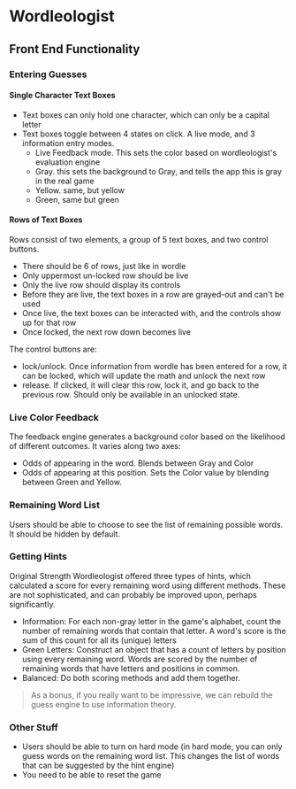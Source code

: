 # Wordleologist

## Front End Functionality

### Entering Guesses

#### Single Character Text Boxes

 - Text boxes can only hold one character, which can only be a capital letter
 - Text boxes toggle between 4 states on click. A live mode, and 3 information entry modes.
    - Live Feedback mode. This sets the color based on wordleologist's evaluation engine
    - Gray. this sets the background to Gray, and tells the app this is gray in the real game
    - Yellow. same, but yellow
    - Green, same but green

#### Rows of Text Boxes
Rows consist of two elements, a group of 5 text boxes, and two control buttons.
 - There should be 6 of rows, just like in wordle
 - Only uppermost un-locked row should be live 
 - Only the live row should display its controls
 - Before they are live, the text boxes in a row are grayed-out and can't be used
 - Once live, the text boxes can be interacted with, and the controls show up for that row
 - Once locked, the next row down becomes live

 The control buttons are:

  - lock/unlock. Once information from wordle has been entered for a row, it can be locked, which will update the math and unlock the next row
  - release. If clicked, it will clear this row, lock it, and go back to the previous row. Should only be available in an unlocked state.

### Live Color Feedback
The feedback engine generates a background color based on the likelihood of different outcomes.
It varies along two axes:
 - Odds of appearing in the word. Blends between Gray and Color
 - Odds of appearing at this position. Sets the Color value by blending between Green and Yellow.

### Remaining Word List
Users should be able to choose to see the list of remaining possible words. It should be hidden by default.

### Getting Hints
Original Strength Wordleologist offered three types of hints, which calculated a score for every remaining word using different methods. These are not sophisticated, and can probably be improved upon, perhaps significantly.

 - Information: For each non-gray letter in the game's alphabet, count the number of remaining words that contain that letter. A word's score is the sum of this count for all its (unique) letters
 - Green Letters: Construct an object that has a count of letters by position using every remaining word. Words are scored by the number of remaining words that have letters and positions in common. 
 - Balanced: Do both scoring methods and add them together.

> As a bonus, if you really want to be impressive, we can rebuild the guess engine to use information theory.

### Other Stuff

 - Users should be able to turn on hard mode (in hard mode, you can only guess words on the remaining word list. This changes the list of words that can be suggested by the hint engine)
 - You need to be able to reset the game